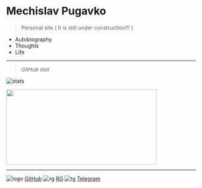 <!-- _coverpage.md -->

<!--![logo](_media/icon.svg) --> 


# Mechislav Pugavko

> Personal site ( It is still under construction!!! )


- Autobiography
- Thoughts
- Life
___
> _GitHub stat_

![stats](__media/icons/overview.svg ':size=70%') 
<html>
<body>
 <img src="__media/icons/languages.svg" width="400" height="200">
</body>
</html>


<!---![stats](__media/icons/languages.svg ':size=70%')--->

___
![logo](__media/icons/Octocat.png ':size=4%') [GitHub](https://github.com/Pugavkomm)
![rg](__media/icons/rg.png ':size=4%') [RG](https://www.researchgate.net/profile/Mechislav-Pugavko)
![tg](__media/icons/Telegram.png ':size=4%') [Telegram](https://t.me/Mechislav)
<!---![vk](__media/icons/vk.svg ':size=4%') [VK](https://vk.com/mechislavp)!--->

